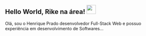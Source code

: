 ## Hello World, Rike na área! <img src=https://github.com/TheDudeThatCode/TheDudeThatCode/blob/master/Assets/Earth.gif width="30">

Olá, sou o Henrique Prado desenvolvedor Full-Stack Web e possuo experiência em desenvolvimento de Softwares...
 
